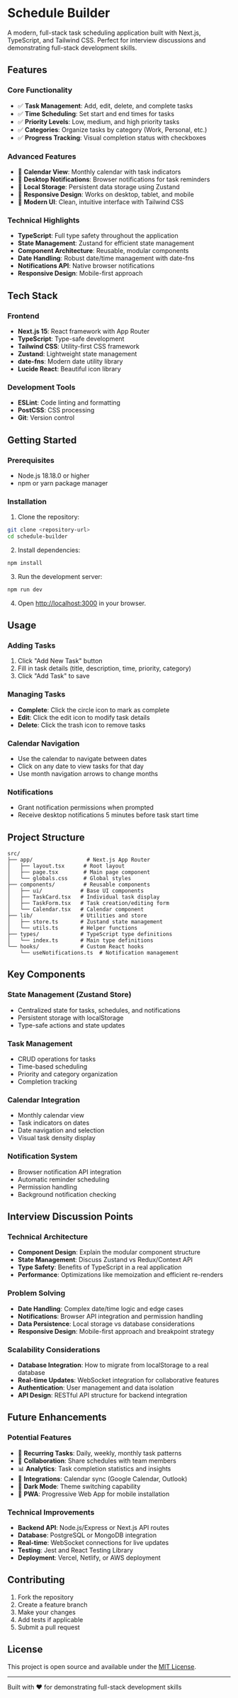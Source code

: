 # Schedule Builder

A modern, full-stack task scheduling application built with Next.js, TypeScript, and Tailwind CSS. Perfect for interview discussions and demonstrating full-stack development skills.

## Features

### Core Functionality
- ✅ **Task Management**: Add, edit, delete, and complete tasks
- ✅ **Time Scheduling**: Set start and end times for tasks
- ✅ **Priority Levels**: Low, medium, and high priority tasks
- ✅ **Categories**: Organize tasks by category (Work, Personal, etc.)
- ✅ **Progress Tracking**: Visual completion status with checkboxes

### Advanced Features
- 📅 **Calendar View**: Monthly calendar with task indicators
- 🔔 **Desktop Notifications**: Browser notifications for task reminders
- 💾 **Local Storage**: Persistent data storage using Zustand
- 📱 **Responsive Design**: Works on desktop, tablet, and mobile
- 🎨 **Modern UI**: Clean, intuitive interface with Tailwind CSS

### Technical Highlights
- **TypeScript**: Full type safety throughout the application
- **State Management**: Zustand for efficient state management
- **Component Architecture**: Reusable, modular components
- **Date Handling**: Robust date/time management with date-fns
- **Notifications API**: Native browser notifications
- **Responsive Design**: Mobile-first approach

## Tech Stack

### Frontend
- **Next.js 15**: React framework with App Router
- **TypeScript**: Type-safe development
- **Tailwind CSS**: Utility-first CSS framework
- **Zustand**: Lightweight state management
- **date-fns**: Modern date utility library
- **Lucide React**: Beautiful icon library

### Development Tools
- **ESLint**: Code linting and formatting
- **PostCSS**: CSS processing
- **Git**: Version control

## Getting Started

### Prerequisites
- Node.js 18.18.0 or higher
- npm or yarn package manager

### Installation

1. Clone the repository:
```bash
git clone <repository-url>
cd schedule-builder
```

2. Install dependencies:
```bash
npm install
```

3. Run the development server:
```bash
npm run dev
```

4. Open [http://localhost:3000](http://localhost:3000) in your browser.

## Usage

### Adding Tasks
1. Click "Add New Task" button
2. Fill in task details (title, description, time, priority, category)
3. Click "Add Task" to save

### Managing Tasks
- **Complete**: Click the circle icon to mark as complete
- **Edit**: Click the edit icon to modify task details
- **Delete**: Click the trash icon to remove tasks

### Calendar Navigation
- Use the calendar to navigate between dates
- Click on any date to view tasks for that day
- Use month navigation arrows to change months

### Notifications
- Grant notification permissions when prompted
- Receive desktop notifications 5 minutes before task start time

## Project Structure

```
src/
├── app/                 # Next.js App Router
│   ├── layout.tsx      # Root layout
│   ├── page.tsx        # Main page component
│   └── globals.css     # Global styles
├── components/         # Reusable components
│   ├── ui/            # Base UI components
│   ├── TaskCard.tsx   # Individual task display
│   ├── TaskForm.tsx   # Task creation/editing form
│   └── Calendar.tsx   # Calendar component
├── lib/               # Utilities and store
│   ├── store.ts       # Zustand state management
│   └── utils.ts       # Helper functions
├── types/             # TypeScript type definitions
│   └── index.ts       # Main type definitions
└── hooks/             # Custom React hooks
    └── useNotifications.ts  # Notification management
```

## Key Components

### State Management (Zustand Store)
- Centralized state for tasks, schedules, and notifications
- Persistent storage with localStorage
- Type-safe actions and state updates

### Task Management
- CRUD operations for tasks
- Time-based scheduling
- Priority and category organization
- Completion tracking

### Calendar Integration
- Monthly calendar view
- Task indicators on dates
- Date navigation and selection
- Visual task density display

### Notification System
- Browser notification API integration
- Automatic reminder scheduling
- Permission handling
- Background notification checking

## Interview Discussion Points

### Technical Architecture
- **Component Design**: Explain the modular component structure
- **State Management**: Discuss Zustand vs Redux/Context API
- **Type Safety**: Benefits of TypeScript in a real application
- **Performance**: Optimizations like memoization and efficient re-renders

### Problem Solving
- **Date Handling**: Complex date/time logic and edge cases
- **Notifications**: Browser API integration and permission handling
- **Data Persistence**: Local storage vs database considerations
- **Responsive Design**: Mobile-first approach and breakpoint strategy

### Scalability Considerations
- **Database Integration**: How to migrate from localStorage to a real database
- **Real-time Updates**: WebSocket integration for collaborative features
- **Authentication**: User management and data isolation
- **API Design**: RESTful API structure for backend integration

## Future Enhancements

### Potential Features
- 🔄 **Recurring Tasks**: Daily, weekly, monthly task patterns
- 👥 **Collaboration**: Share schedules with team members
- 📊 **Analytics**: Task completion statistics and insights
- 🔗 **Integrations**: Calendar sync (Google Calendar, Outlook)
- 🌙 **Dark Mode**: Theme switching capability
- 📱 **PWA**: Progressive Web App for mobile installation

### Technical Improvements
- **Backend API**: Node.js/Express or Next.js API routes
- **Database**: PostgreSQL or MongoDB integration
- **Real-time**: WebSocket connections for live updates
- **Testing**: Jest and React Testing Library
- **Deployment**: Vercel, Netlify, or AWS deployment

## Contributing

1. Fork the repository
2. Create a feature branch
3. Make your changes
4. Add tests if applicable
5. Submit a pull request

## License

This project is open source and available under the [MIT License](LICENSE).

---

Built with ❤️ for demonstrating full-stack development skills
